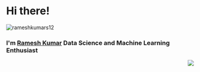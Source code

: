  # Hi there! 
 <p align="left"> <img src="https://komarev.com/ghpvc/?username=rameshkumars12" alt="rameshkumars12" /> </p>

 
 ### I'm [Ramesh Kumar](https://github.com/rameshkumars12/) Data Science and Machine Learning Enthusiast
 
 
 <img align="right" src="https://github-readme-stats.vercel.app/api?username=rameshkumars12&show_icons=true&hide_border=true">


